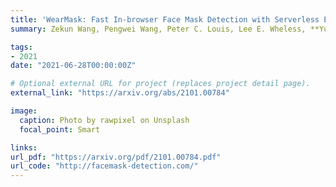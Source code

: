 ```yaml
---
title: 'WearMask: Fast In-browser Face Mask Detection with Serverless Edge Computing for COVID-19'
summary: Zekun Wang, Pengwei Wang, Peter C. Louis, Lee E. Wheless, **Yuankai Huo** <br> ***ArXiv*** **(2021)** 

tags:
- 2021
date: "2021-06-28T00:00:00Z"

# Optional external URL for project (replaces project detail page).
external_link: "https://arxiv.org/abs/2101.00784"

image:
  caption: Photo by rawpixel on Unsplash
  focal_point: Smart

links:
url_pdf: "https://arxiv.org/pdf/2101.00784.pdf"
url_code: "http://facemask-detection.com/"
---
```

